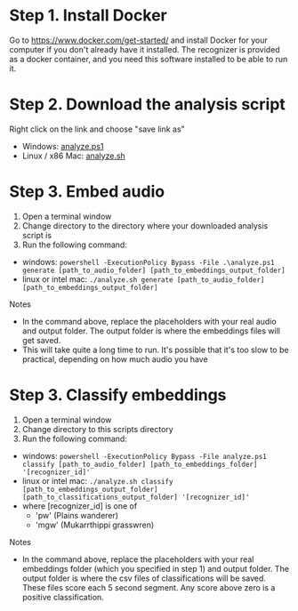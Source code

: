 # Step 1. Install Docker

Go to https://www.docker.com/get-started/ and install Docker for your computer if you don't already have it installed. The recognizer is provided as a docker container, and you need this software installed to be able to run it. 

# Step 2. Download the analysis script

Right click on the link and choose "save link as"
  - Windows: <a href="https://raw.githubusercontent.com/QutEcoacoustics/perch-runner/main/scripts/analyze.ps1" download>analyze.ps1</a>
  - Linux / x86 Mac: <a href="https://raw.githubusercontent.com/QutEcoacoustics/main/scripts/analyze.sh" download>analyze.sh</a>

# Step 3. Embed audio

1. Open a terminal window
2. Change directory to the directory where your downloaded analysis script is
3. Run the following command:
  - windows: `powershell -ExecutionPolicy Bypass -File .\analyze.ps1 generate [path_to_audio_folder] [path_to_embeddings_output_folder]`
  - linux or intel mac: `./analyze.sh generate [path_to_audio_folder] [path_to_embeddings_output_folder]`

Notes
- In the command above, replace the placeholders with your real audio and output folder. The output folder is where the embeddings files will get saved.
- This will take quite a long time to run. It's possible that it's too slow to be practical, depending on how much audio you have

# Step 3. Classify embeddings

1. Open a terminal window
2. Change directory to this scripts directory
3. Run the following command:
  - windows: `powershell -ExecutionPolicy Bypass -File analyze.ps1 classify [path_to_audio_folder] [path_to_embeddings_folder] '[recognizer_id]'`
  - linux or intel mac: `./analyze.sh classify [path_to_embeddings_output_folder] [path_to_classifications_output_folder] '[recognizer_id]'`
  - where [recognizer_id] is one of
    - 'pw' (Plains wanderer)
    - 'mgw' (Mukarrthippi grasswren)


Notes
- In the command above, replace the placeholders with your real embeddings folder (which you specified in step 1) and output folder. The output folder is where the csv files of classifications will be saved. These files score each 5 second segment. Any score above zero is a positive classification. 
